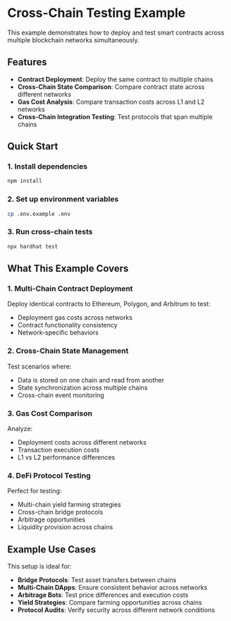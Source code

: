 # Cross-Chain Testing Example

This example demonstrates how to deploy and test smart contracts across multiple blockchain networks simultaneously.

## Features

- **Contract Deployment**: Deploy the same contract to multiple chains
- **Cross-Chain State Comparison**: Compare contract state across different networks
- **Gas Cost Analysis**: Compare transaction costs across L1 and L2 networks
- **Cross-Chain Integration Testing**: Test protocols that span multiple chains

## Quick Start

### 1. Install dependencies

```bash
npm install
```

### 2. Set up environment variables

```bash
cp .env.example .env
```

### 3. Run cross-chain tests

```bash
npx hardhat test
```

## What This Example Covers

### 1. Multi-Chain Contract Deployment

Deploy identical contracts to Ethereum, Polygon, and Arbitrum to test:

- Deployment gas costs across networks
- Contract functionality consistency
- Network-specific behaviors

### 2. Cross-Chain State Management

Test scenarios where:

- Data is stored on one chain and read from another
- State synchronization across multiple chains
- Cross-chain event monitoring

### 3. Gas Cost Comparison

Analyze:

- Deployment costs across different networks
- Transaction execution costs
- L1 vs L2 performance differences

### 4. DeFi Protocol Testing

Perfect for testing:

- Multi-chain yield farming strategies
- Cross-chain bridge protocols
- Arbitrage opportunities
- Liquidity provision across chains

## Example Use Cases

This setup is ideal for:

- **Bridge Protocols**: Test asset transfers between chains
- **Multi-Chain DApps**: Ensure consistent behavior across networks
- **Arbitrage Bots**: Test price differences and execution costs
- **Yield Strategies**: Compare farming opportunities across chains
- **Protocol Audits**: Verify security across different network conditions
